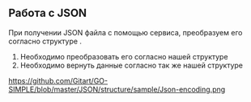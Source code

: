 ## Работа с JSON

При получении JSON файла с помощью сервиса, преобразуем его
согласно структуре .

1. Необходимо преобразовать его согласно нашей структуре   
2. Необходимо вернуть данные согласно так же нашей структуре     

https://github.com/Gitart/GO-SIMPLE/blob/master/JSON/structure/sample/Json-encoding.png
